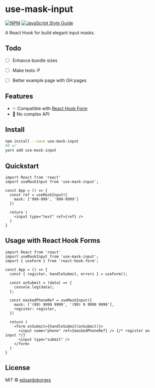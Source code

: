 # use-mask-input

[![NPM](https://img.shields.io/npm/v/use-mask-input.svg)](https://www.npmjs.com/package/use-mask-input) [![JavaScript Style Guide](https://img.shields.io/badge/code_style-standard-brightgreen.svg)](https://standardjs.com)

A React Hook for build elegant input masks.

## Todo

- [ ] Enhance bundle sizes
- [ ] Make tests :P
- [ ] Better example page with GH pages


## Features

- ✨  Compatible with [React Hook Form](https://github.com/react-hook-form/react-hook-form)
- 🎯  No complex API

## Install

```bash
npm install --save use-mask-input
## or
yarn add use-mask-input
```

## Quickstart

```tsx
import React from 'react'
import useMaskInput from 'use-mask-input';

const App = () => {
  const ref = useMaskInput({
    mask: ['999-999', '999-9999']
  })

  return (
    <input type="text" ref={ref} />
  )
}
```

## Usage with React Hook Forms

```tsx
import React from 'react'
import useMaskInput from 'use-mask-input';
import { useForm } from 'react-hook-form';

const App = () => {
  const { register, handleSubmit, errors } = useForm();

  const onSubmit = (data) => {
    console.log(data);
  };

  const maskedPhoneRef = useMaskInput({
    mask: ['(99) 9999 9999', '(99) 9 9999 9999'],
    register: register,
  })

  return (
    <form onSubmit={handleSubmit(onSubmit)}>
      <input name="phone" ref={maskedPhoneRef} /> {/* register an input */}
      <input type="submit" />
    </form>
  )
}
```

## License

MIT © [eduardoborges](https://github.com/eduardoborges)
